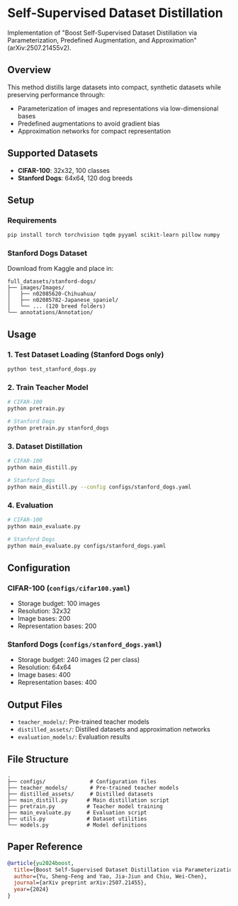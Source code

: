 # Self-Supervised Dataset Distillation

Implementation of "Boost Self-Supervised Dataset Distillation via Parameterization, Predefined Augmentation, and Approximation" (arXiv:2507.21455v2).

## Overview

This method distills large datasets into compact, synthetic datasets while preserving performance through:
- Parameterization of images and representations via low-dimensional bases
- Predefined augmentations to avoid gradient bias
- Approximation networks for compact representation

## Supported Datasets

- **CIFAR-100**: 32x32, 100 classes
- **Stanford Dogs**: 64x64, 120 dog breeds

## Setup

### Requirements
```bash
pip install torch torchvision tqdm pyyaml scikit-learn pillow numpy
```

### Stanford Dogs Dataset
Download from Kaggle and place in:
```
full_datasets/stanford-dogs/
├── images/Images/
│   ├── n02085620-Chihuahua/
│   ├── n02085782-Japanese_spaniel/
│   └── ... (120 breed folders)
└── annotations/Annotation/
```

## Usage

### 1. Test Dataset Loading (Stanford Dogs only)
```bash
python test_stanford_dogs.py
```

### 2. Train Teacher Model
```bash
# CIFAR-100
python pretrain.py

# Stanford Dogs
python pretrain.py stanford_dogs
```

### 3. Dataset Distillation
```bash
# CIFAR-100
python main_distill.py

# Stanford Dogs
python main_distill.py --config configs/stanford_dogs.yaml
```

### 4. Evaluation
```bash
# CIFAR-100
python main_evaluate.py

# Stanford Dogs
python main_evaluate.py configs/stanford_dogs.yaml
```

## Configuration

### CIFAR-100 (`configs/cifar100.yaml`)
- Storage budget: 100 images
- Resolution: 32x32
- Image bases: 200
- Representation bases: 200

### Stanford Dogs (`configs/stanford_dogs.yaml`)
- Storage budget: 240 images (2 per class)
- Resolution: 64x64
- Image bases: 400
- Representation bases: 400

## Output Files

- `teacher_models/`: Pre-trained teacher models
- `distilled_assets/`: Distilled datasets and approximation networks
- `evaluation_models/`: Evaluation results

## File Structure

```
.
├── configs/              # Configuration files
├── teacher_models/       # Pre-trained teacher models
├── distilled_assets/     # Distilled datasets
├── main_distill.py      # Main distillation script
├── pretrain.py          # Teacher model training
├── main_evaluate.py     # Evaluation script
├── utils.py             # Dataset utilities
└── models.py            # Model definitions
```

## Paper Reference

```bibtex
@article{yu2024boost,
  title={Boost Self-Supervised Dataset Distillation via Parameterization, Predefined Augmentation, and Approximation},
  author={Yu, Sheng-Feng and Yao, Jia-Jiun and Chiu, Wei-Chen},
  journal={arXiv preprint arXiv:2507.21455},
  year={2024}
}
```